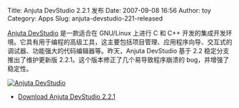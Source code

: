Title: Anjuta DevStudio 2.2.1 发布
Date: 2007-09-08 16:56
Author: toy
Category: Apps
Slug: anjuta-devstudio-221-released

[Anjuta DevStudio](http://www.anjuta.org/) 是一款适合在 GNU/Linux 上进行
C 和 C++
开发的集成开发环境。它具有用于编程的高级工具，这主要包括项目管理、应用程序向导、交互式的调试器、功能强大的代码编辑器等。昨天，Anjuta
DevStudio 基于 2.2 稳定分支推出了维护更新版
2.2.1。这个版本修正了几个易导致程序崩溃的 bug，并增强了稳定性。

[![Anjuta
DevStudio](http://i.linuxtoy.org/i/2007/09/anjuta_s.png)](http://i.linuxtoy.org/i/2007/09/anjuta.png)

- [Download Anjuta DevStudio 2.2.1](http://www.anjuta.org/downloads)
